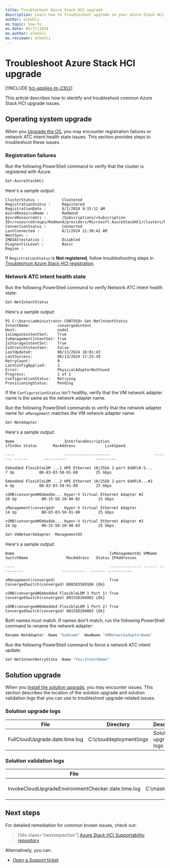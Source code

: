 ```yaml
---
title: Troubleshoot Azure Stack HCI upgrade
description: Learn how to troubleshoot upgrade on your Azure Stack HCI system. 
author: alkohli
ms.topic: how-to
ms.date: 09/17/2024
ms.author: alkohli
ms.reviewer: alkohli
---
```


# Troubleshoot Azure Stack HCI upgrade

[!INCLUDE [hci-applies-to-23h2](../../hci/includes/hci-applies-to-23h2.md)]

This article describes how to identify and troubleshoot common Azure Stack HCI upgrade issues.

## Operating system upgrade

When you [Upgrade the OS](./upgrade-22h2-to-23h2-powershell.md), you may encounter registration failures or network ATC intent health state issues. This section provides steps to troubleshoot these issues.

### Registration failures

Run the following PowerShell command to verify that the cluster is registered with Azure:

```PowerShell
Get-AzureStackHci
```

Here's a sample output:

```output
ClusterStatus :          Clustered
RegistrationStatus :     Registered
RegistrationDate :       8/1/2024 9:15:12 AM
AzureResourceName :      Redmond
AzureResourceUri :       /Subscriptions/<Subscription ID>/resourceGroups/Redmond/providers/Microsoft.AzureStackHCI/clusters/Redmond
ConnectionStatus :       Connected
LastConnected :          8/1/2024 11:30:42 AM
NextSync :
IMDSAttestation :        Disabled
DiagnosticLevel :        Basic
Region :
```

If `RegistrationStatus` is **Not registered**, follow troubleshooting steps in [Troubleshoot Azure Stack HCI registration](../deploy/troubleshoot-hci-registration.md).

### Network ATC intent health state

Run the following PowerShell command to verify Network ATC intent health state:

```PowerShell
Get-NetIntentStatus
```

Here's a sample output:

```output
PS C:\Users\administrator.CONTOSO> Get-NetlntentStatus
IntentName:            convergedintent
Host:                  nodel 
IsComputeintentSet:    True
IsHanagementlntentSet: True
IsStoragelntentSet:    True
IsStretchlntentSet:    False
LastUpdated:           08/13/2024 18:01:43
LastSuccess:           08/13/2024 17:25:10
RetryCount:            0
LastConfigApplied:     1
Error:                 PhysicalAdapterNotFound
Progress:              1 of 1
ConfigurationStatus:   Retrying
ProvisioningStatus:    Pending
```

If the `ConfigurationStatus` isn't healthy, verify that the VM network adapter name is the same as the network adapter name.

Run the following PowerShell commands to verify that the network adapter name for `vManagement` matches the VM network adapter name:

```PowerShell
Get-NetAdapter
```

Here's a sample output:

```output
Name                      InterfaceDescription                    ifIndex Status       MacAddress             LinkSpeed 

----                      --------------------                    ------- ------       ----------             --------- 

Embedded FlexibleLOM ...1 HPE Ethernet 10/25Gb 2-port 640FLR-S...       7 Up           B8-83-03-58-91-88        25 Gbps 

Embedded FlexibleLOM ...2 HPE Ethernet 10/25Gb 2-port 640FLR...#2       6 Up           B8-83-03-58-91-89        25 Gbps 

vSMB(converged#Embedde... Hyper-V Virtual Ethernet Adapter #2          20 Up           00-15-5D-20-40-02        25 Gbps 

vManagement(converged)    Hyper-V Virtual Ethernet Adapter             14 Up           B8-83-03-58-91-88        25 Gbps 

vSMB(converged#Embedde... Hyper-V Virtual Ethernet Adapter #3          24 Up           00-15-5D-20-40-03        25 Gbps 
```

```PowerShell
Get-VmNetworkAdapter -ManagementOS 
```

Here's a sample output:

```output
Name                                          IsManagementOs VMName SwitchName                 MacAddress   Status IPAddresses 

----                                          -------------- ------ ----------                 ----------   ------ ----------- 

vManagement(converged)                        True                  ConvergedSwitch(converged) B88303589188 {Ok} 

vSMB(converged#Embedded FlexibleLOM 1 Port 1) True                  ConvergedSwitch(converged) 00155D204002 {Ok} 

vSMB(converged#Embedded FlexibleLOM 1 Port 2) True                  ConvergedSwitch(converged) 00155D204003 {Ok} 
```

Both names must match. If names don't match, run the following PowerShell command to rename the network adapter:

```PowerShell
Rename-NetAdapter -Name "badname" -NewName "VMNetworkadapterName"
```

Run the following PowerShell command to force a network ATC intent update:

```PowerShell
Set-NetIntentRetryState -Name "YourIntentName"
```

## Solution upgrade

When you [Install the solution upgrade](./install-solution-upgrade.md), you may encounter issues. This section describes the location of the solution upgrade and solution validation logs that you can use to troubleshoot upgrade-related issues.

### Solution upgrade logs

| File              | Directory       | Description |
|-------------------|-----------------|-------------|
| FullCloudUpgrade.date.time.log | C:\clouddeployment\logs | Solution upgrade logs |

### Solution validation logs

| File              | Directory       | Description |
|-------------------|-----------------|-------------|
| InvokeCloudUpgradeEnvironmentChecker.date.time.log | C:\maslogs\lcmecelitelogs | Solution validation logs |

## Next steps

For detailed remediation for common known issues, check out:
> [!div class="nextstepaction"]
> [Azure Stack HCI Supportability repository](https://github.com/Azure/AzureStackHCI-Supportability)

Alternatively, you can:
- [Open a Support ticket](../manage/get-support.md)